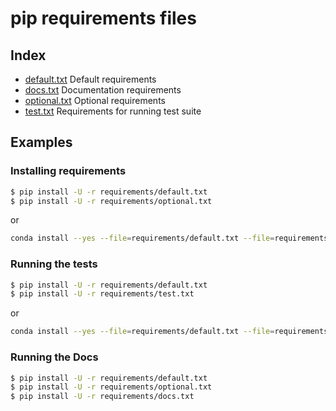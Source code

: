 # pip requirements files

## Index

- [default.txt](default.txt) Default requirements
- [docs.txt](docs.txt) Documentation requirements
- [optional.txt](optional.txt) Optional requirements
- [test.txt](test.txt) Requirements for running test suite

## Examples

### Installing requirements

```bash
$ pip install -U -r requirements/default.txt
$ pip install -U -r requirements/optional.txt
```

or

```bash
conda install --yes --file=requirements/default.txt --file=requirements/optional.txt
```

### Running the tests

```bash
$ pip install -U -r requirements/default.txt
$ pip install -U -r requirements/test.txt
```

or

```bash
conda install --yes --file=requirements/default.txt --file=requirements/test.txt
```

### Running the Docs

```bash
$ pip install -U -r requirements/default.txt
$ pip install -U -r requirements/optional.txt
$ pip install -U -r requirements/docs.txt
```
